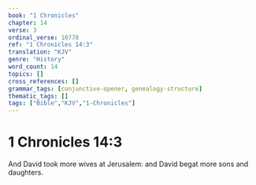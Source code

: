 ```yaml
---
book: "1 Chronicles"
chapter: 14
verse: 3
ordinal_verse: 10778
ref: "1 Chronicles 14:3"
translation: "KJV"
genre: "History"
word_count: 14
topics: []
cross_references: []
grammar_tags: [conjunctive-opener, genealogy-structure]
thematic_tags: []
tags: ["Bible","KJV","1-Chronicles"]
---
```


# 1 Chronicles 14:3

And David took more wives at Jerusalem: and David begat more sons and daughters.

